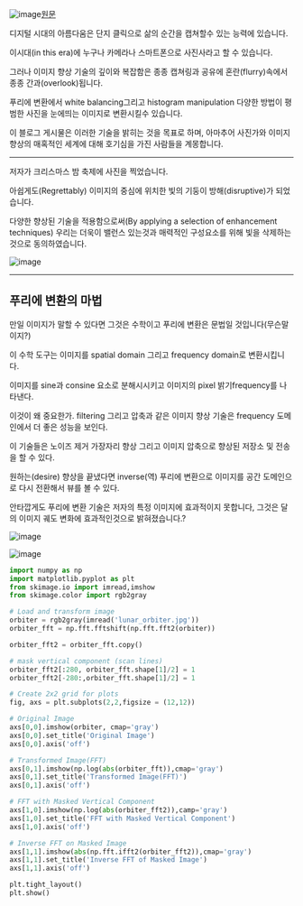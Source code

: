 ![image](https://github.com/joesiheon496/new/assets/56191064/be10ddc1-ff86-48d2-90c4-66c8ed98db54)[원문](https://medium.com/@flcamarao/image-processing-image-enhancements-f39e1a321081)

디지털 시대의 아름다움은 단지 클릭으로 삶의 순간을 캡쳐할수 있는 능력에 있습니다.

이시대(in this era)에 누구나 카메라나 스마트폰으로 사진사라고 할 수 있습니다.

그러나 이미지 향상 기술의 깊이와 복잡함은 종종 캡쳐링과 공유에 혼란(flurry)속에서 종종 간과(overlook)됩니다.

푸리에 변환에서 white balancing그리고 histogram manipulation 다양한 방법이 평범한 사진을 눈에띄는 이미지로 변환시킬수 있습니다.

이 블로그 게시물은 이러한 기술을 밝히는 것을 목표로 하며, 아마추어 사진가와 이미지 향상의 매혹적인 세계에 대해 호기심을 가진 사람들을 계몽합니다.

---

저자가 크리스마스 밤 축제에 사진을 찍었습니다.

아쉽게도(Regrettably) 이미지의 중심에 위치한 빛의 기둥이 방해(disruptive)가 되었습니다.

다양한 향상된 기술을 적용함으로써(By applying a selection of enhancement techniques) 우리는 더욱이 밸런스 있는것과 매력적인 구성요소를 위해 빛을 삭제하는것으로 동의하였습니다.

![image](https://github.com/joesiheon496/new/assets/56191064/f24a4816-640c-4aa0-83fb-286f1edeade7)

---

## 푸리에 변환의 마법
만일 이미지가 말할 수 있다면 그것은 수학이고 푸리에 변환은 문법일 것입니다(무슨말이지?)

이 수학 도구는 이미지를 spatial domain 그리고 frequency domain로 변환시킵니다.

이미지를 sine과 consine 요소로 분해시시키고 이미지의 pixel 밝기frequency를 나타낸다.

이것이 왜 중요한가. filtering 그리고 압축과 같은 이미지 향상 기술은 frequency 도메인에서 더 좋은 성능을 보인다.

이 기술들은 노이즈 제거 가장자리 향상 그리고 이미지 압축으로 향상된 저장소 및 전송을 할 수 있다.

원하는(desire) 향상을 끝냈다면 inverse(역) 푸리에 변환으로 이미지를 공간 도메인으로 다시 전환해서 뷰를 볼 수 있다.

안타깝게도 푸리에 변환 기술은 저자의 특정 이미지에 효과적이지 못합니다, 그것은 달의 이미지 궤도 변화에 효과적인것으로 밝혀졌습니다.?

![image](https://github.com/joesiheon496/new/assets/56191064/676812a7-1c9e-4cdd-b078-59a77f266476)

![image](https://github.com/joesiheon496/new/assets/56191064/20c730b8-6175-42f8-ba3b-db5c1b5cae12)

```python
import numpy as np
import matplotlib.pyplot as plt
from skimage.io import imread,imshow
from skimage.color import rgb2gray

# Load and transform image
orbiter = rgb2gray(imread('lunar_orbiter.jpg'))
orbiter_fft = np.fft.fftshift(np.fft.fft2(orbiter))

orbiter_fft2 = orbiter_fft.copy()

# mask vertical component (scan lines)
orbiter_fft2[:280, orbiter_fft.shape[1]/2] = 1
orbiter_fft2[-280:,orbiter_fft.shape[1]/2] = 1

# Create 2x2 grid for plots
fig, axs = plt.subplots(2,2,figsize = (12,12))

# Original Image
axs[0,0].imshow(orbiter, cmap='gray')
axs[0,0].set_title('Original Image')
axs[0,0].axis('off')

# Transformed Image(FFT)
axs[0,1].imshow(np.log(abs(orbiter_fft)),cmap='gray')
axs[0,1].set_title('Transformed Image(FFT)')
axs[0,1].axis('off')

# FFT with Masked Vertical Component
axs[1,0].imshow(np.log(abs(orbiter_fft2)),camp='gray')
axs[1,0].set_title('FFT with Masked Vertical Component')
axs[1,0].axis('off')

# Inverse FFT on Masked Image
axs[1,1].imshow(abs(np.fft.ifft2(orbiter_fft2)),cmap='gray')
axs[1,1].set_title('Inverse FFT of Masked Image')
axs[1,1].axis('off')

plt.tight_layout()
plt.show()
```
